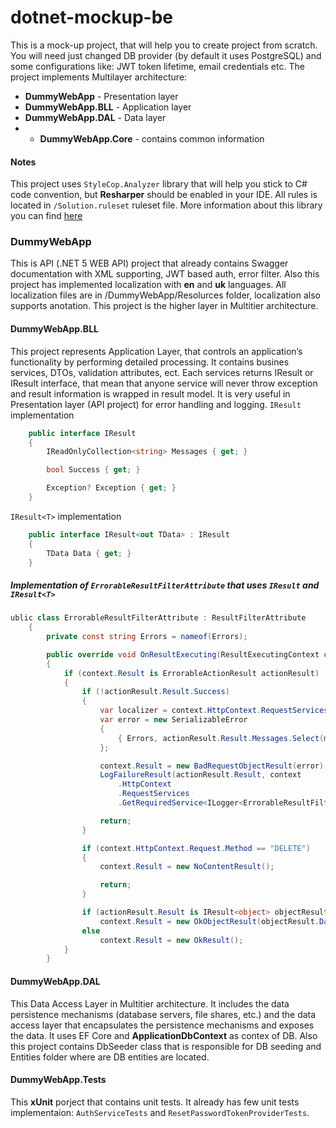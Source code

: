 # dotnet-mockup-be

This is a mock-up project, that will help you to create project from scratch. You will need just changed DB provider (by default it uses PostgreSQL) and some configurations like: JWT token lifetime, email credentials etc. The project implements Multilayer architecture:
- **DummyWebApp** - Presentation layer
- **DummyWebApp.BLL** - Application layer
- **DummyWebApp.DAL**  - Data layer
- - **DummyWebApp.Core** - contains common information
#### Notes
This project uses `StyleCop.Analyzer` library that will help you stick to C# code convention, but **Resharper** should be enabled in your IDE. All rules is located in `/Solution.ruleset` ruleset file.
More information about this library you can find [here](https://github.com/DotNetAnalyzers/StyleCopAnalyzers "here")
### DummyWebApp
This is API (.NET 5 WEB API) project that already contains Swagger documentation with XML supporting, JWT based auth, error filter. Also this project has implemented localization with **en** and **uk** languages. All localization files are in /DummyWebApp/Resolurces folder, localization also supports anotation. This project is the higher layer in Multitier architecture.

#### DummyWebApp.BLL
This project represents Application Layer, that controls an application’s functionality by performing detailed processing. It contains busines services, DTOs, validation attributes, ect. Each services returns IResult or IResult<T> interface, that mean that anyone service will never throw exception and result information is wrapped in result model. It is very useful in Presentation layer (API project) for error handling and logging. 
`IResult` implementation
```csharp
    public interface IResult
    {
        IReadOnlyCollection<string> Messages { get; }

        bool Success { get; }

        Exception? Exception { get; }
    }
```

`IResult<T>` implementation
```csharp
    public interface IResult<out TData> : IResult
    {
        TData Data { get; }
    }
```

##### Implementation of `ErrorableResultFilterAttribute` that uses `IResult` and `IResult<T>`

```csharp
ublic class ErrorableResultFilterAttribute : ResultFilterAttribute
    {
        private const string Errors = nameof(Errors);

        public override void OnResultExecuting(ResultExecutingContext context)
        {
            if (context.Result is ErrorableActionResult actionResult)
            {
                if (!actionResult.Result.Success)
                {
                    var localizer = context.HttpContext.RequestServices.GetRequiredService<IStringLocalizer<ErrorableResultFilterAttribute>>();
                    var error = new SerializableError
                    {
                        { Errors, actionResult.Result.Messages.Select(m => localizer[m].Value) }
                    };

                    context.Result = new BadRequestObjectResult(error);
                    LogFailureResult(actionResult.Result, context
                        .HttpContext
                        .RequestServices
                        .GetRequiredService<ILogger<ErrorableResultFilterAttribute>>());

                    return;
                }

                if (context.HttpContext.Request.Method == "DELETE")
                {
                    context.Result = new NoContentResult();

                    return;
                }

                if (actionResult.Result is IResult<object> objectResult)
                    context.Result = new OkObjectResult(objectResult.Data);
                else
                    context.Result = new OkResult();
            }
        }
```

#### DummyWebApp.DAL
This Data Access Layer in Multitier architecture. It includes the data persistence mechanisms (database servers, file shares, etc.) and the data access layer that encapsulates the persistence mechanisms and exposes the data. It uses EF Core and **ApplicationDbContext** as contex of DB. Also this project contains DbSeeder class that is responsible for DB seeding and Entities folder where are DB entities are located.

#### DummyWebApp.Tests
This **xUnit** porject that contains unit tests. It already has few unit tests implementaion: `AuthServiceTests` and `ResetPasswordTokenProviderTests`.
